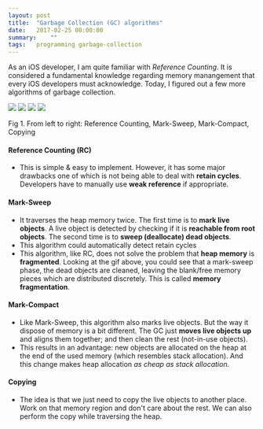 ```yaml
---
layout: post
title:  "Garbage Collection (GC) algorithms"
date:   2017-02-25 00:00:00
summary:    ""
tags:   programming garbage-collection
---
```


As an iOS developer, I am quite familiar with *Reference Counting*. It is considered a fundamental knowledge regarding memory manangement that every iOS developers must acknowledge. Today, I figured out a few more algorithms of garbage collection.

![](https://github.com/kenfox/gc-viz/raw/master/docs/REF_COUNT_GC.gif)
![](https://github.com/kenfox/gc-viz/raw/master/docs/MARK_SWEEP_GC.gif)
![](https://github.com/kenfox/gc-viz/raw/master/docs/MARK_COMPACT_GC.gif)
![](https://github.com/kenfox/gc-viz/raw/master/docs/COPY_GC.gif)
<figcaption>Fig 1. From left to right: Reference Counting, Mark-Sweep, Mark-Compact, Copying</figcaption>

#### Reference Counting (RC)
- This is simple & easy to implement. However, it has some major drawbacks one of which is not being able to deal with **retain cycles**. Developers have to manually use **weak reference** if appropriate.

#### Mark-Sweep
- It traverses the heap memory twice. The first time is to **mark live objects**. A live object is detected by checking if it is **reachable from root objects**. The second time is to **sweep (deallocate) dead objects**.
- This algorithm could automatically detect retain cycles
- This algorithm, like RC, does not solve the problem that **heap memory** is **fragmented**. Looking at the gif above, you could see that a mark-sweep phase, the dead objects are cleaned, leaving the blank/free memory pieces which are distributed discretely. This is called **memory fragmentation**.

#### Mark-Compact
- Like Mark-Sweep, this algorithm also marks live objects. But the way it dispose of memory is a bit different. The GC just **moves live objects up** and aligns them together; and then clean the rest (not-in-use objects).
- This results in an advantage: new objects are allocated on the heap at the end of the used memory (which resembles stack allocation). And this change makes heap allocation *as cheap as stack allocation*.

#### Copying
- The idea is that we just need to copy the live objects to another place. Work on that memory region and don't care about the rest. We can also perform the copy while traversing the heap.
